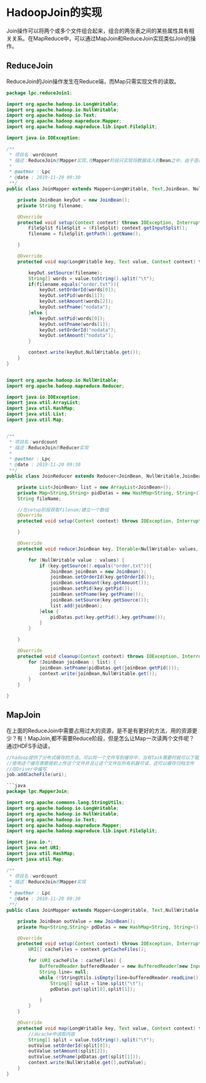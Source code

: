 # HadoopJoin的实现

Join操作可以将两个或多个文件组合起来，组合的两张表之间的某些属性具有相关关系。在MapReduce中，可以通过MapJoin和ReduceJoin实现类似Join的操作。

## ReduceJoin

ReduceJoin的Join操作发生在Reduce端，而Map只需实现文件的读取。

```java
package lpc.reduceJoin1;

import org.apache.hadoop.io.LongWritable;
import org.apache.hadoop.io.NullWritable;
import org.apache.hadoop.io.Text;
import org.apache.hadoop.mapreduce.Mapper;
import org.apache.hadoop.mapreduce.lib.input.FileSplit;

import java.io.IOException;

/**
 * 项目名：wordcount
 * 描述：ReduceJoin的Mapper实现,在Mapper阶段只实现将数据读入到Bean之中，由于连接的两个表的属性不同，所以建立的Bean需要有两个表的属性
 *
 * @author : Lpc
 * @date : 2019-11-20 09:30
 **/
public class JoinMapper extends Mapper<LongWritable, Text,JoinBean, NullWritable> {

    private JoinBean keyOut = new JoinBean();
    private String filename;

    @Override
    protected void setup(Context context) throws IOException, InterruptedException {
        FileSplit fileSplit = (FileSplit) context.getInputSplit();
        filename = fileSplit.getPath().getName();

    }

    @Override
    protected void map(LongWritable key, Text value, Context context) throws IOException, InterruptedException {

        keyOut.setSource(filename);
        String[] words = value.toString().split("\t");
        if(filename.equals("order.txt")){
            keyOut.setOrderId(words[0]);
            keyOut.setPid(words[1]);
            keyOut.setAmount(words[2]);
            keyOut.setPname("nodata");
        }else {
            keyOut.setPid(words[0]);
            keyOut.setPname(words[1]);
            keyOut.setOrderId("nodata");
            keyOut.setAmount("nodata");
        }

        context.write(keyOut,NullWritable.get());
    }
}


import org.apache.hadoop.io.NullWritable;
import org.apache.hadoop.mapreduce.Reducer;

import java.io.IOException;
import java.util.ArrayList;
import java.util.HashMap;
import java.util.List;
import java.util.Map;


/**
 * 项目名：wordcount
 * 描述：ReduceJoin的Reducer实现
 *
 * @author : Lpc
 * @date : 2019-11-20 09:30
 **/
public class JoinReducer extends Reducer<JoinBean, NullWritable,JoinBean,NullWritable> {

    private List<JoinBean> list = new ArrayList<JoinBean>();
    private Map<String,String> pidDatas = new HashMap<String, String>();
    String fileName;

    //在setup阶段获取filenam;建立一个数组
    @Override
    protected void setup(Context context) throws IOException, InterruptedException {

    }

    @Override
    protected void reduce(JoinBean key, Iterable<NullWritable> values, Context context) throws IOException, InterruptedException {

        for (NullWritable value : values) {
            if (key.getSource().equals("order.txt")){
                JoinBean joinBean = new JoinBean();
                joinBean.setOrderId(key.getOrderId());
                joinBean.setAmount(key.getAmount());
                joinBean.setPid(key.getPid());
                joinBean.setPname(key.getPname());
                joinBean.setSource(key.getSource());
                list.add(joinBean);
            }else {
                pidDatas.put(key.getPid(),key.getPname());
            }
        }

    }

    @Override
    protected void cleanup(Context context) throws IOException, InterruptedException {
        for (JoinBean joinBean : list) {
            joinBean.setPname(pidDatas.get(joinBean.getPid()));
            context.write(joinBean,NullWritable.get());
        }
    }

}
```

## MapJoin

在上面的ReduceJoin中需要占用过大的资源，是不是有更好的方法，用的资源更少？有！MapJoin,都不需要Reduce阶段，但是怎么让Map一次读两个文件呢？通过HDFS手动读， 

```java
//hadoop提供了分布式缓存的方法，可以将一个文件写到缓存中，当有Task需要时就可以下载这个缓存的文件，并且只会下载一次，非常高效。
//使用这个缓存需要提前上传这个文件并且让这个文件在所有机器可读，还可以缓存归档文件
//在Driver中编写
job.addCacheFile(uri);

```java
package lpc.MapperJoin;

import org.apache.commons.lang.StringUtils;
import org.apache.hadoop.io.LongWritable;
import org.apache.hadoop.io.NullWritable;
import org.apache.hadoop.io.Text;
import org.apache.hadoop.mapreduce.Mapper;
import org.apache.hadoop.mapreduce.lib.input.FileSplit;

import java.io.*;
import java.net.URI;
import java.util.HashMap;
import java.util.Map;

/**
 * 项目名：wordcount
 * 描述：ReduceJoin的Mapper实现
 *
 * @author : Lpc
 * @date : 2019-11-20 09:30
 **/
public class JoinMapper extends Mapper<LongWritable, Text,NullWritable ,JoinBean > {

    private JoinBean outValue = new JoinBean();
    private Map<String,String> pdDatas = new HashMap<String, String>();

    @Override
    protected void setup(Context context) throws IOException, InterruptedException {
        URI[] cacheFiles = context.getCacheFiles();

        for (URI cacheFile : cacheFiles) {
            BufferedReader bufferedReader = new BufferedReader(new InputStreamReader(new FileInputStream(new File(cacheFile)), "utf-8"));
            String line= null;
            while (!StringUtils.isEmpty(line=bufferedReader.readLine())){
                String[] split = line.split("\t");
                pdDatas.put(split[0],split[1]);

            }
        }
    }

    @Override
    protected void map(LongWritable key, Text value, Context context) throws IOException, InterruptedException {
        //从cache中读取内容
        String[] split = value.toString().split("\t");
        outValue.setOrderId(split[0]);
        outValue.setAmount(split[2]);
        outValue.setPname(pdDatas.get(split[1]));
        context.write(NullWritable.get(),outValue);
    }
}
```
